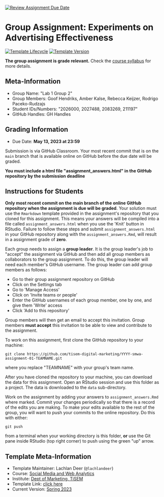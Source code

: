 [![Review Assignment Due Date](https://classroom.github.com/assets/deadline-readme-button-24ddc0f5d75046c5622901739e7c5dd533143b0c8e959d652212380cedb1ea36.svg)](https://classroom.github.com/a/vPwrE2X5)
# Group Assignment: Experiments on Advertising Effectiveness

[![Template Lifecycle](https://img.shields.io/badge/lifecycle-experimental-blue.svg)](https://www.tidyverse.org/lifecycle/#experimental)
[![Template Version](https://img.shields.io/badge/version-2024-green.svg)]()

**The group assignment is grade relevant.**
Check the [course syllabus](https://tisem-digital-marketing.github.io/2024-smwa/assets/smwa-syllabus-2024.pdf) for more details.

## Meta-Information 

* Group Name: "Lab 1 Group 2"
* Group Members: Goof Hendriks, Amber Kalse, Rebecca Keijzer, Rodrigo Paceko-Rudzajs
* Student IDs/Numbers: "2026000, 2027488, 2083269, 211197"
* GitHub Handles: GH Handles

## Grading Information

* Due Date: **May 13, 2023 at 23:59**

Submission is via GitHub Classroom.
Your most recent commit that is on the `main` branch that is available online on GitHub before the due date will be graded.

**You must include a html file "assignment_answers.html" in the GitHub repository by the submission deadline**

## Instructions for Students

**Only most recent commit on the main branch of the online GitHub repository when the assignment is due will be graded**.
Your solution must use the `Rmarkdown` template provided in the assignment's repository that you cloned for this assignment. 
This means your answers will be compiled into a file called `assignment_answers.html` when you use the 'Knit' button in RStudio.
Failure to follow these steps and submit `assignment_answers.html` in your GitHub repository along with the `assignment_answers.Rmd`, will result in a assignment grade of **zero**.

Each group needs to assign a **group leader**.
It is the group leader's job to "accept" the assignment via GitHub and then add all group members as collaborators to the group assignment. 
To do this, the group leader will need each member's GitHub username.
The group leader can add group members as follows:

- Go to their group assignment repository on GitHub
- Click on the Settings tab
- Go to 'Manage Access'
- Click on 'Invite teams or people'
- Enter the GitHub usernames of each group member, one by one, and give them 'Write' access
- Click 'Add <username> to this repository'

Group members will then get an email to accept this invitation.
Group members **must accept** this invitation to be able to view and contribute to the assignment.

To work on this assignment, first clone the GitHub repository to your machine:

```{bash}
git clone https://github.com/tisem-digital-marketing/YYYY-smwa-assignment-01-TEAMNAME.git
```

where you replace "TEAMNAME" with your group's team name.

After you have cloned the repository to your machine, you can download the data for this assignment.
Open an RStudio session and use this folder as a project.
The data is downloaded to the `data` sub-directory.

Work on the assignment by adding your answers to `assignment_answers.Rmd` where marked.
Commit your changes periodically so that there is a record of the edits you are making.
To make your edits available to the rest of the group, you will want to push your commits to the online repository.
Do this with either: 

```{bash}
git push
```

from a terminal when your working directory is this folder, **or** use the Git pane inside RStudio (top right corner) to push using the green "up" arrow.


## Template Meta-Information

*   Template Maintainer: Lachlan Deer (`@lachlandeer`)
*   Course: [Social Media and Web Analytics](https://github.com/tisem-digital-marketing)
*   Institute: [Dept of Marketing, TiSEM](https://www.tilburguniversity.edu/about/schools/economics-and-management/organization/departments/marketing)
*   Template Link: [click here](https://github.com/tisem-digital-marketing/smwa-assignment-ad-experiment-student)
*   Current Version: [Spring 2023](https://tisem-digital-marketing.github.io/2024-smwa/)
